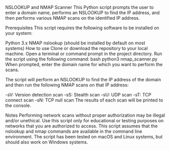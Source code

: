 NSLOOKUP and NMAP Scanner
This Python script prompts the user to enter a domain name, performs an NSLOOKUP to find the IP address, and then performs various NMAP scans on the identified IP address.

Prerequisites
This script requires the following software to be installed on your system:

Python 3.x
NMAP
nslookup (should be installed by default on most systems)
How to use
Clone or download the repository to your local machine.
Open a terminal or command prompt in the project directory. 
Run the script using the following command:
bash python3 nmap_scanner.py
When prompted, enter the domain name for which you want to perform the scans.

The script will perform an NSLOOKUP to find the IP address of the domain and then run the following NMAP scans on that IP address:

-sV: Version detection scan
-sS: Stealth scan
-sU: UDP scan
-sT: TCP connect scan
-sN: TCP null scan
The results of each scan will be printed to the console.

Notes
Performing network scans without proper authorization may be illegal and/or unethical. Use this script only for educational or testing purposes on networks that you are authorized to access.
This script assumes that the nslookup and nmap commands are available in the command line environment.
The script has been tested on macOS and Linux systems, but should also work on Windows systems.
